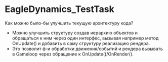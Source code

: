 # EagleDynamics_TestTask

Как можно было-бы улучшить текущую архитектуру кода?
- Можно улучшить структуру создав иерархию объектов и обращаться к ним через один интерфес, вызывая например метод OnUpdate() и добавить в саму структуру реализацию рендера.
- Это позволит ф-и обработки движения/событий и рендера вызывать в Gameloop через обращение к OnUpdate()/OnRender().

